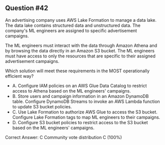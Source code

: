 ## Question #42

An advertising company uses AWS Lake Formation to manage a data lake. The data lake contains structured data and unstructured data. The company's ML engineers are assigned to specific advertisement campaigns.

The ML engineers must interact with the data through Amazon Athena and by browsing the data directly in an Amazon S3 bucket. The ML engineers must have access to only the resources that are specific to their assigned advertisement campaigns.

Which solution will meet these requirements in the MOST operationally efficient way?

- A. Configure IAM policies on an AWS Glue Data Catalog to restrict access to Athena based on the ML engineers' campaigns.
- B. Store users and campaign information in an Amazon DynamoDB table. Configure DynamoDB Streams to invoke an AWS Lambda function to update S3 bucket policies.
- C. Use Lake Formation to authorize AWS Glue to access the S3 bucket. Configure Lake Formation tags to map ML engineers to their campaigns.
- D. Configure S3 bucket policies to restrict access to the S3 bucket based on the ML engineers' campaigns. 

Correct Answer: 
C Community vote distribution C (100%)